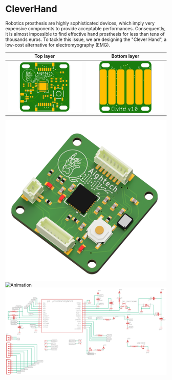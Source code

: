# CleverHand

Robotics prosthesis are highly sophisticated devices, which imply very expensive components to provide acceptable performances. Consequently, it is almost impossible to find effective hand prosthesis for less than tens of thousands euros. To tackle this issue, we are designing the "Clever Hand", a low-cost alternative for electromyography (EMG).

Top layer            |  Bottom layer
:-------------------------:|:-------------------------:
![Top layer](clvHdTop.png) |  ![Bop layer](clvHdBot.png)

![3D](clvHd3D.png)
![Animation](animation.gif)
![Schematics](schematic.png)